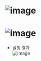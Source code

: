 ![image](https://github.com/JEONGSEJIN/DataStructure/assets/41496585/b71efdea-9fac-452d-b1fd-801b9946b34c)
=====
![image](https://github.com/JEONGSEJIN/DataStructure/assets/41496585/12dc2eac-88dd-483f-bfd2-0a47a8daa056)
=====
- 실행 결과  
![image](https://github.com/JEONGSEJIN/DataStructure/assets/41496585/2527ac52-8c48-48ba-8d19-0bb9fe5f8b95)
